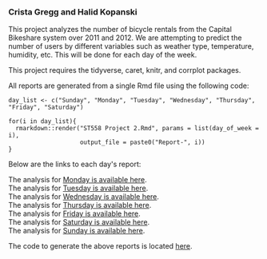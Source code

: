 ### Crista Gregg and Halid Kopanski  

This project analyzes the number of bicycle rentals from the Capital Bikeshare system over 2011 and 2012. We are attempting to predict the number of users by different variables such as weather type, temperature, humidity, etc. This will be done for each day of the week.   

This project requires the tidyverse, caret, knitr, and corrplot packages. 

All reports are generated from a single Rmd file using the following code:
```
day_list <- c("Sunday", "Monday", "Tuesday", "Wednesday", "Thursday", "Friday", "Saturday")

for(i in day_list){
  rmarkdown::render("ST558 Project 2.Rmd", params = list(day_of_week = i),
                    output_file = paste0("Report-", i))
}
```

Below are the links to each day's report:  
  
The analysis for [Monday is available here](Report-Monday.md).  
The analysis for [Tuesday is available here](Report-Tuesday.md).  
The analysis for [Wednesday is available here](Report-Wednesday.md).  
The analysis for [Thursday is available here](Report-Thursday.md).  
The analysis for [Friday is available here](Report-Friday.md).  
The analysis for [Saturday is available here](Report-Saturday.md).  
The analysis for [Sunday is available here](Report-Sunday.md).  

The code to generate the above reports is located [here](render_files.R).
